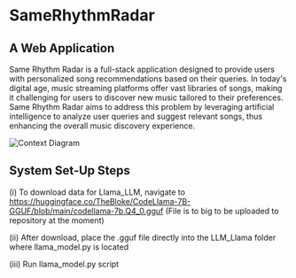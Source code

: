 # SameRhythmRadar

## A Web Application

Same Rhythm Radar is a full-stack application designed to provide users with personalized song recommendations based on their queries. In today's digital age, music streaming platforms offer vast libraries of songs, making it challenging for users to discover new music tailored to their preferences. Same Rhythm Radar aims to address this problem by leveraging artificial intelligence to analyze user queries and suggest relevant songs, thus enhancing the overall music discovery experience.

![Context Diagram](https://github.com/BerkleySitterson/ITSC4155_MDSp24_Group2/assets/57911814/04e3974e-4b1c-434f-815f-1e2eb6dfd600)

## System Set-Up Steps

(i) To download data for Llama_LLM, navigate to https://huggingface.co/TheBloke/CodeLlama-7B-GGUF/blob/main/codellama-7b.Q4_0.gguf (File is to big to be uploaded to repository at the moment)

(ii) After download, place the .gguf file directly into the LLM_Llama folder where llama_model.py is located

(iii) Run llama_model.py script
